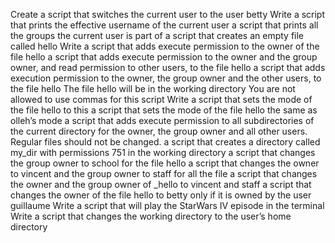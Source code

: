 Create a script that switches the current user to the user betty
Write a script that prints the effective username of the current user
a script that prints all the groups the current user is part of
a script that creates an empty file called hello
Write a script that adds execute permission to the owner of the file hello
a script that adds execute permission to the owner and the group owner, and read permission to other users, to the file hello
a script that adds execution permission to the owner, the group owner and the other users, to the file hello
The file hello will be in the working directory You are not allowed to use commas for this script
Write a script that sets the mode of the file hello to this
a script that sets the mode of the file hello the same as olleh’s mode
a script that adds execute permission to all subdirectories of the current directory for the owner, the group owner and all other users. Regular files should not be changed.
a script that creates a directory called my_dir with permissions 751 in the working directory
a script that changes the group owner to school for the file hello
a script that changes the owner to vincent and the group owner to staff for all the file
a script that changes the owner and the group owner of _hello to vincent and staff
a script that changes the owner of the file hello to betty only if it is owned by the user guillaume
Write a script that will play the StarWars IV episode in the terminal
Write a script that changes the working directory to the user’s home directory
